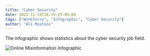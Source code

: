 ```yaml
---
title: "Cyber Security"
date: 2023-11-19T16:19:15-05:00
tags: ["Workforce", "Infographic", "Cyber Security"]
author: "Ali Moshini"
---
```


The infographic shows statistics about the cyber security job field.

![Online Misinformation Infographic](/info-ali.jpg)